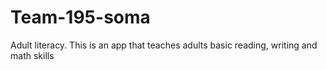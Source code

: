 # Team-195-soma
Adult literacy. This is an app that teaches adults basic reading, writing and math skills
